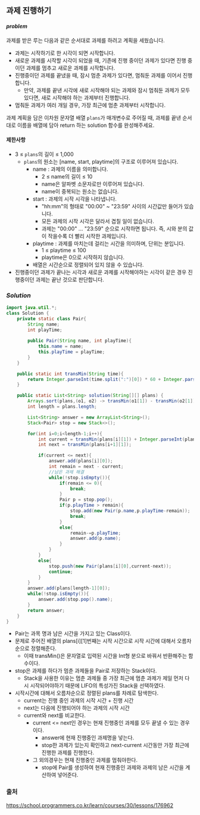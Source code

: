 ## **과제 진행하기**


#### ***problem***
과제를 받은 루는 다음과 같은 순서대로 과제를 하려고 계획을 세웠습니다.

- 과제는 시작하기로 한 시각이 되면 시작합니다.
- 새로운 과제를 시작할 시각이 되었을 때, 기존에 진행 중이던 과제가 있다면 진행 중이던 과제를 멈추고 새로운 과제를 시작합니다.
- 진행중이던 과제를 끝냈을 때, 잠시 멈춘 과제가 있다면, 멈춰둔 과제를 이어서 진행합니다.
    - 만약, 과제를 끝낸 시각에 새로 시작해야 되는 과제와 잠시 멈춰둔 과제가 모두 있다면, 새로 시작해야 하는 과제부터 진행합니다.
- 멈춰둔 과제가 여러 개일 경우, 가장 최근에 멈춘 과제부터 시작합니다.

과제 계획을 담은 이차원 문자열 배열 `plans`가 매개변수로 주어질 때, 과제를 끝낸 순서대로 이름을 배열에 담아 return 하는 solution 함수를 완성해주세요.



#### **제한사항**
- 3 ≤ `plans`의 길이 ≤ 1,000
    - `plans`의 원소는 [name, start, playtime]의 구조로 이루어져 있습니다.
        - name : 과제의 이름을 의미합니다.
            - 2 ≤ name의 길이 ≤ 10
            - name은 알파벳 소문자로만 이루어져 있습니다.
            - name이 중복되는 원소는 없습니다.
        - start : 과제의 시작 시각을 나타냅니다.
            - "hh:mm"의 형태로 "00:00" ~ "23:59" 사이의 시간값만 들어가 있습니다.
            - 모든 과제의 시작 시각은 달라서 겹칠 일이 없습니다.
            - 과제는 "00:00" ... "23:59" 순으로 시작하면 됩니다. 즉, 시와 분의 값이 작을수록 더 빨리 시작한 과제입니다.
        - playtime : 과제를 마치는데 걸리는 시간을 의미하며, 단위는 분입니다.
            - 1 ≤ playtime ≤ 100
            - playtime은 0으로 시작하지 않습니다.
        - 배열은 시간순으로 정렬되어 있지 않을 수 있습니다.
- 진행중이던 과제가 끝나는 시각과 새로운 과제를 시작해야하는 시각이 같은 경우 진행중이던 과제는 끝난 것으로 판단합니다.


### ***Solution***
``` java
import java.util.*;
class Solution {
    private static class Pair{
        String name;
        int playTime;
        
        public Pair(String name, int playTime){
            this.name = name;
            this.playTime = playTime;
        }
    }

    public static int transMin(String time){
        return Integer.parseInt(time.split(":")[0]) * 60 + Integer.parseInt(time.split(":")[1]);
    }

    public static List<String> solution(String[][] plans) {
        Arrays.sort(plans,(o1, o2) -> transMin(o1[1]) - transMin(o2[1]));
        int length = plans.length;

        List<String> answer = new ArrayList<String>();
        Stack<Pair> stop = new Stack<>();

        for(int i=0;i<length-1;i++){
            int current = transMin(plans[i][1]) + Integer.parseInt(plans[i][2]);
            int next = transMin(plans[i+1][1]);

            if(current <= next){
                answer.add(plans[i][0]);
                int remain = next - current;
                //남은 과제 해결
                while(!stop.isEmpty()){
                    if(remain <= 0){
                        break;
                    }
                    Pair p = stop.pop();
                    if(p.playTime > remain){
                        stop.add(new Pair(p.name,p.playTime-remain));
                        break;
                    }
                    else{
                        remain-=p.playTime;
                        answer.add(p.name);
                    }
                }
            }
            else{
                stop.push(new Pair(plans[i][0],current-next));
                continue;
            }
        }
        answer.add(plans[length-1][0]);
        while(!stop.isEmpty()){
            answer.add(stop.pop().name);
        }
        return answer;
    }
}
```
- Pair는 과목 명과 남은 시간을 가지고 있는 Class이다.
- 문제로 주어진 배열의 plans[i][1]번째는 시작 시간으로 시작 시간에 대해서 오름차순으로 정렬해준다.
    - 이때 transMin()은 문자열로 입력된 시간을 Int형 분으로 바꿔서 반환해주는 함수이다.
- stop은 과제를 하다가 멈춘 과제들을 Pair로 저장하는 Stack이다.
    - Stack을 사용한 이유는 멈춘 과제들 중 가장 최근에 멈춘 과제가 제일 먼저 다시 시작되어야하기 때문에 LIFO의 특성가진 Stack을 선택하였다.
- 시작시간에 대해서 오름차순으로 정렬된 plans를 차례로 탐색한다.
    - current는 진행 중인 과제의 시작 시간 + 진행 시간
    - next는 다음에 진행되어야 하는 과제의 시작 시간
    - current와 next를 비교한다.
        - current <= next인 경우는 현재 진행중인 과제를 모두 끝낼 수 있는 경우이다.
            - answer에 현재 진행중인 과제명을 넣는다.
            - stop한 과제가 있는지 확인하고 next-current 시간동안 가장 최근에 진행한 과제를 진행한다.
        - 그 외의경우는 현재 진행중인 과제를 멈춰야한다.
            - stop에 Pair를 생성하여 현재 진행중인 과제와 과제의 남은 시간을 계산하여 넣어준다.
### 출처
https://school.programmers.co.kr/learn/courses/30/lessons/176962